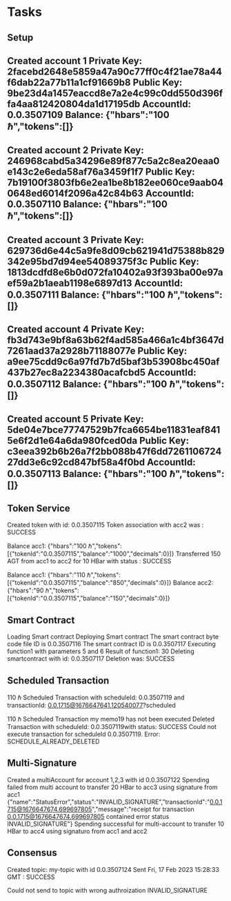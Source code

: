 # Tasks

## Setup

Created account 1
Private Key: 2facebd2648e5859a47a90c77ff0c4f21ae78a44f6dab22a77b11a1cf91669b8
Public Key: 9be23d4a1457eaccd8e7a2e4c99c0dd550d396ffa4aa812420804da1d17195db
AccountId: 0.0.3507109
Balance: {"hbars":"100 ℏ","tokens":[]}
----
Created account 2
Private Key: 246968cabd5a34296e89f877c5a2c8ea20eaa0e143c2e6eda58af76a3459f1f7
Public Key: 7b19100f3803fb6e2ea1be8b182ee060ce9aab040648ed6014f2096a42c84b63
AccountId: 0.0.3507110
Balance: {"hbars":"100 ℏ","tokens":[]}
----
Created account 3
Private Key: 629736d6e44c5a9fe8d09cb621941d75388b829342e95bd7d94ee54089375f3c
Public Key: 1813dcdfd8e6b0d072fa10402a93f393ba00e97aef59a2b1aeab1198e6897d13
AccountId: 0.0.3507111
Balance: {"hbars":"100 ℏ","tokens":[]}
----
Created account 4
Private Key: fb3d743e9bf8a63b62f4ad585a466a1c4bf3647d7261aad37a2928b71188077e
Public Key: a9ee75cdd9c6a97fd7b7d5baf3b53908bc450af437b27ec8a2234380acafcbd5
AccountId: 0.0.3507112
Balance: {"hbars":"100 ℏ","tokens":[]}
----
Created account 5
Private Key: 5de04e7bce77747529b7fca6654be11831eaf8415e6f2d1e64a6da980fced0da
Public Key: c3eea392b6b26a7f2bb088b47f6dd726110672427dd3e6c92cd847bf58a4f0bd
AccountId: 0.0.3507113
Balance: {"hbars":"100 ℏ","tokens":[]}
----

## Token Service

Created token with id: 0.0.3507115
Token association with acc2 was : SUCCESS 

Balance acc1: {"hbars":"100 ℏ","tokens":[{"tokenId":"0.0.3507115","balance":"1000","decimals":0}]}
Transferred 150 AGT from acc1 to acc2 for 10 HBar with status : SUCCESS 

Balance acc1: {"hbars":"110 ℏ","tokens":[{"tokenId":"0.0.3507115","balance":"850","decimals":0}]}
Balance acc2: {"hbars":"90 ℏ","tokens":[{"tokenId":"0.0.3507115","balance":"150","decimals":0}]}

## Smart Contract

Loading Smart contract
Deploying Smart contract
The smart contract byte code file ID is 0.0.3507116
The smart contract ID is 0.0.3507117
Executing function1 with parameters 5 and 6
Result of function1: 30
Deleting smartcontract with id: 0.0.3507117
Deletion was: SUCCESS

## Scheduled Transaction

110 ℏ
Scheduled Transaction with scheduleId: 0.0.3507119 and transactionId: 0.0.1715@1676647641.120540077?scheduled

110 ℏ
Scheduled Transaction my memo19 has not been executed
Deleted Transaction with scheduleId: 0.0.3507119with status: SUCCESS
Could not execute transaction for scheduleId 0.0.3507119. Error: SCHEDULE_ALREADY_DELETED

## Multi-Signature

Created a multiAccount for account 1,2,3 with id 0.0.3507122
Spending failed from multi account to transfer 20 HBar to acc3 using signature from acc1
{"name":"StatusError","status":"INVALID_SIGNATURE","transactionId":"0.0.1715@1676647674.699697805","message":"receipt for transaction 0.0.1715@1676647674.699697805 contained error status INVALID_SIGNATURE"}
Spending successful for multi-account to transfer 10 HBar to acc4 using signaturo from acc1 and acc2

## Consensus

Created topic: my-topic with id 0.0.3507124
Sent Fri, 17 Feb 2023 15:28:33 GMT : SUCCESS 

Could not send to topic with wrong authroization INVALID_SIGNATURE
